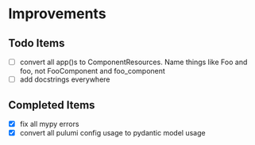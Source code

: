 # Improvements

## Todo Items

- [ ] convert all app()s to ComponentResources. Name things like Foo and foo, not FooComponent and foo_component
- [ ] add docstrings everywhere

## Completed Items

- [x] fix all mypy errors
- [x] convert all pulumi config usage to pydantic model usage 